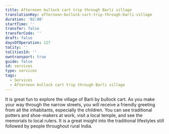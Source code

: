 ```yaml
---
title: Afternoon bullock cart trip through Barli village
translationKey: afternoon-bullock-cart-trip-through-barli-village
duration: '02:00'
startTime: ''
transfer: false
transferCode: ''
draft: false
daysOfOperation: 127
toCity: ''
toCitiesId: ''
owntransport: true
guide: false
id: services
type: services
tags:
  - Services
  - Afternoon bullock cart trip through Barli village
---
```

It is great fun to explore the village of Barli by bullock cart. As you make your way through the narrow streets, you will receive a friendly greeting from all the inhabitants, especially the children. You can see traditional potters and shoe-makers at work, visit a local temple, and see the memorials to local rulers. It is a great insight into the traditional lifestyles still followed by people throughout rural India.